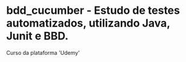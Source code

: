 # bdd_cucumber - Estudo de testes automatizados, utilizando Java, Junit e BBD.
Curso da plataforma 'Udemy'
